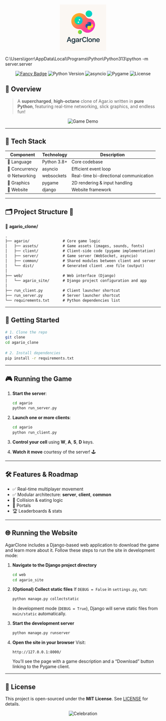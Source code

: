 <p align="center">
  <img src="assets/images/logo.png" alt="Agar.io Clone Logo" width="150" />
</p>
C:\Users\igorr\AppData\Local\Programs\Python\Python313\python -m server.server  
<p align="center">
  <a href="#readme"><img src="https://img.shields.io/badge/README-Fancy-blue.svg?style=for-the-badge" alt="Fancy Badge" /></a>
  <img src="https://img.shields.io/badge/Python-3.8%2B-blue.svg?style=for-the-badge" alt="Python Version" />
  <img src="https://img.shields.io/badge/asyncio-ready-brightgreen.svg?style=for-the-badge" alt="asyncio" />
  <img src="https://img.shields.io/badge/pygame–2.0%2B-lightgrey.svg?style=for-the-badge" alt="Pygame" />
  <img src="https://img.shields.io/badge/license-MIT-green.svg?style=for-the-badge" alt="License" />
</p>

## 🚀 Overview

> A **supercharged**, **high-octane** clone of Agar.io written in **pure Python**, featuring real-time networking, slick graphics, and endless fun!

<p align="center">
  <img src="assets/images/demo.gif" alt="Game Demo" width="600" />
</p>

---

## 🐍 Tech Stack

| Component      | Technology  | Description                            |
| -------------- | ----------- | -------------------------------------- |
| 📝 Language    | Python 3.8+ | Core codebase                          |
| 🔄 Concurrency | asyncio     | Efficient event loop                   |
| 🌐 Networking  | websockets  | Real-time bi-directional communication |
| 🎨 Graphics    | pygame      | 2D rendering & input handling          |
| 🎨 Website     | django      | Website framework                      |

---

## 🗂️ Project Structure 💎

📂 **agario_clone/**

```
.
├── agario/               # Core game logic
│   ├── assets/           # Game assets (images, sounds, fonts)
│   ├── client/           # Client-side code (pygame implementation)
│   ├── server/           # Game server (WebSocket, asyncio)
│   ├── common/           # Shared modules between client and server
│   └── dist/             # Generated client .exe file (output)
│
├── web/                  # Web interface (Django)
│   └── agario_site/      # Django project configuration and app
│
├── run_client.py         # Client launcher shortcut
├── run_server.py         # Server launcher shortcut
└── requirements.txt      # Python dependencies list
```


---

## 🚀 Getting Started

```bash
# 1. Clone the repo
git clone
cd agario_clone

# 2. Install dependencies
pip install -r requirements.txt
```

---

## 🎮 Running the Game

1. **Start the server**:

   ```bash
   cd agario
   python run_server.py
   ```

2. **Launch one or more clients**:

   ```bash
   cd agario
   python run_client.py
   ```

3. **Control your cell** using **W**, **A**, **S**, **D** keys.
4. **Watch it move** courtesy of the server! 🕹️

---

## 🛠️ Features & Roadmap

- ✅ Real-time multiplayer movement
- ✅ Modular architecture: **server**, **client**, **common**
- 🚧 Collision & eating logic
- 🎯 Portals
- 🏆 Leaderboards & stats

---

## 🌐 Running the Website

AgarClone includes a Django-based web application to download the game and learn more about it. Follow these steps to run the site in development mode:

1. **Navigate to the Django project directory**

   ```bash
   cd web
   cd agario_site
   ```

2. **(Optional) Collect static files**
   If `DEBUG = False` in `settings.py`, run:

   ```bash
   python manage.py collectstatic
   ```

   In development mode (`DEBUG = True`), Django will serve static files from `main/static` automatically.


3. **Start the development server**

   ```bash
   python manage.py runserver
   ```

4. **Open the site in your browser**
   Visit:

   ```
   http://127.0.0.1:8000/
   ```

   You’ll see the page with a game description and a “Download” button linking to the Pygame client.

---

## 🎨 License

This project is open-sourced under the **MIT License**. See [LICENSE](LICENSE) for details.

<p align="center">
  <img src="https://media.giphy.com/media/3o7aCTPPm4OHfRLSH6/giphy.gif" alt="Celebration" width="200" />
</p>
